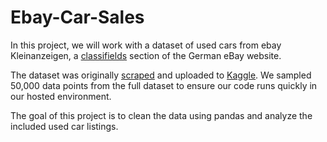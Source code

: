# Ebay-Car-Sales

In this project, we will work with a dataset of used cars from ebay Kleinanzeigen, a [classifields](https://en.wikipedia.org/wiki/Classified_advertising) section of the German eBay website.

The dataset was originally [scraped](https://en.wikipedia.org/wiki/Web_scraping) and uploaded to [Kaggle](https://www.kaggle.com/orgesleka/used-cars-database/data). We sampled 50,000 data points from the full dataset to ensure our code runs quickly in our hosted environment.

The goal of this project is to clean the data using pandas and analyze the included used car listings.
